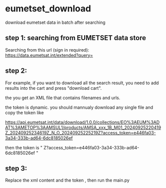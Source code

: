 # eumetset_download
 download eumetset data in batch after searching 

 ## step 1:  searching from EUMETSET data store

 Searching from this url (sign in required):
 https://data.eumetsat.int/extended?query=

 ## step 2:  
 For example,  if you want to download all the search result, you need to add results into the cart and press "download cart".

 the you get an XML file that contains filenames and urls.

 the token is dynamic. you should mannualy download any single file and copy the token like

 https://api.eumetsat.int/data/download/1.0.0/collections/EO%3AEUM%3ADAT%3AMETOP%3AAMSUL1/products/AMSA_xxx_1B_M01_20240925220419Z_20240925234619Z_N_O_20240925225219Z?access_token=e446fa03-3a34-333b-ad64-6dc8185026ef

 then the token is " Z?access_token=e446fa03-3a34-333b-ad64-6dc8185026ef "
 ## step 3:  
 Replace the xml content and the token , then run the main.py
